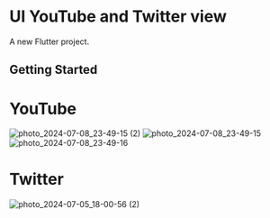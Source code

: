 # UI YouTube and Twitter view

A new Flutter project.

## Getting Started

# YouTube
![photo_2024-07-08_23-49-15 (2)](https://github.com/juratsobirov/UI_YouTubeAndTwitter/assets/171447978/6ed3b455-c202-49ec-8750-21450ee1751b) 
![photo_2024-07-08_23-49-15](https://github.com/juratsobirov/UI_YouTubeAndTwitter/assets/171447978/764d1547-9298-40f0-92a3-8aafe9f19774)
![photo_2024-07-08_23-49-16](https://github.com/juratsobirov/UI_YouTubeAndTwitter/assets/171447978/24dd0803-76f8-4110-816b-3a5a2cea4fea)

# Twitter
![photo_2024-07-05_18-00-56 (2)](https://github.com/juratsobirov/UI_YouTubeAndTwitter/assets/171447978/954325f4-62f0-4a18-b0a9-142877fab8ae)



